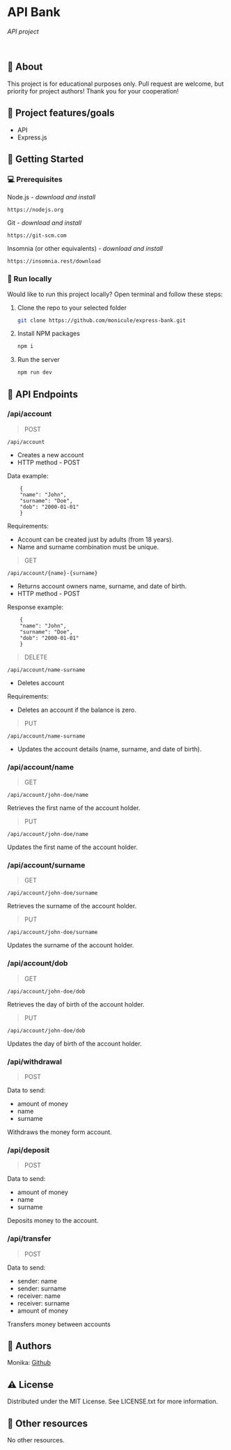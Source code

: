 # API Bank

_API project_

<br>

## 🌟 About

This project is for educational purposes only. Pull request are welcome, but priority for project authors! Thank you for your cooperation!

## 🎯 Project features/goals

-   API
-   Express.js

## 🧰 Getting Started

### 💻 Prerequisites

Node.js - _download and install_

```
https://nodejs.org
```

Git - _download and install_

```
https://git-scm.com
```

Insomnia (or other equivalents) - _download and install_

```
https://insomnia.rest/download
```

### 🏃 Run locally

Would like to run this project locally? Open terminal and follow these steps:

1. Clone the repo to your selected folder
    ```sh
    git clone https://github.com/monicule/express-bank.git
    ```
2. Install NPM packages
    ```sh
    npm i
    ```
3. Run the server
    ```sh
    npm run dev
    ```

## 📝 API Endpoints

### /api/account

> POST

```
/api/account
```

-   Creates a new account
-   HTTP method - POST

Data example:

```
    {
    "name": "John",
    "surname": "Doe",
    "dob": "2000-01-01"
    }
```

Requirements:

-   Account can be created just by adults (from 18 years).
-   Name and surname combination must be unique.

> GET

```
/api/account/{name}-{surname}
```

-   Returns account owners name, surname, and date of birth.
-   HTTP method - POST

Response example:

```
    {
    "name": "John",
    "surname": "Doe",
    "dob": "2000-01-01"
    }
```

> DELETE

```
/api/account/name-surname
```

-   Deletes account

Requirements:

-   Deletes an account if the balance is zero.

> PUT

```
/api/account/name-surname
```

-   Updates the account details (name, surname, and date of birth).

### /api/account/name

> GET

```
/api/account/john-doe/name
```

Retrieves the first name of the account holder.

> PUT

```
/api/account/john-doe/name
```

Updates the first name of the account holder.

### /api/account/surname

> GET

```
/api/account/john-doe/surname
```

Retrieves the surname of the account holder.

> PUT

```
/api/account/john-doe/surname
```

Updates the surname of the account holder.

### /api/account/dob

> GET

```
/api/account/john-doe/dob
```

Retrieves the day of birth of the account holder.

> PUT

```
/api/account/john-doe/dob
```

Updates the day of birth of the account holder.

### /api/withdrawal

> POST

Data to send:

-   amount of money
-   name
-   surname

Withdraws the money form account.

### /api/deposit

> POST

Data to send:

-   amount of money
-   name
-   surname

Deposits money to the account.

### /api/transfer

> POST

Data to send:

-   sender: name
-   sender: surname
-   receiver: name
-   receiver: surname
-   amount of money

Transfers money between accounts

## 👀 Authors

Monika: [Github](https://github.com/monicule)

## ⚠️ License

Distributed under the MIT License. See LICENSE.txt for more information.

## 🔗 Other resources

No other resources.

